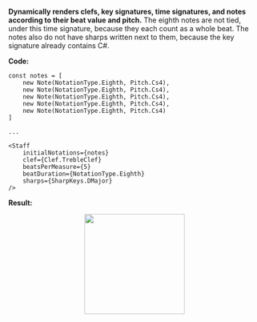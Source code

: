 <b>Dynamically renders clefs, key signatures, time signatures, and notes according to their beat value and pitch.</b> The eighth notes are not tied, under this time signature, because they each count as a whole beat. The notes also do not have sharps written next to them, because the key signature already contains C#.

<b>Code:</b>

```
const notes = [
    new Note(NotationType.Eighth, Pitch.Cs4),
    new Note(NotationType.Eighth, Pitch.Cs4),
    new Note(NotationType.Eighth, Pitch.Cs4),
    new Note(NotationType.Eighth, Pitch.Cs4),
    new Note(NotationType.Eighth, Pitch.Cs4)
]

...

<Staff
    initialNotations={notes}
    clef={Clef.TrebleClef}
    beatsPerMeasure={5}
    beatDuration={NotationType.Eighth}
    sharps={SharpKeys.DMajor}
/>
```

<b>Result:</b>

<p align="center">
  <img src="https://github.com/ajdhefley/music-exercises-client/blob/master/docs/images/doc_example.png" height="200" />
<p>